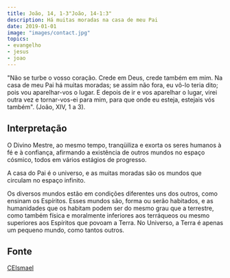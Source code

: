 ```yaml
---
title: João, 14, 1-3"João, 14-1:3"
description: Há muitas moradas na casa de meu Pai
date: 2019-01-01
image: "images/contact.jpg"
topics:
- evangelho
- jesus
- joao
---
```


"Não se turbe o vosso coração. Crede em Deus, crede também em mim. Na casa de
meu Pai há muitas moradas; se assim não fora, eu vô-lo teria dito; pois vou
aparelhar-vos o lugar. E depois de ir e vos aparelhar o lugar, virei outra vez e
tornar-vos-ei para mim, para que onde eu esteja, estejais vós também". (João,
XIV, 1 a 3).

## Interpretação
O Divino Mestre, ao mesmo tempo, tranqüiliza e exorta os seres humanos à fé e à
confiança, afirmando a existência de outros mundos no espaço cósmico, todos em
vários estágios de progresso. 

A casa do Pai é o universo, e as muitas moradas são os mundos que circulam no
espaço infinito. 

Os diversos mundos estão em condições diferentes uns dos outros, como ensinam os
Espíritos. Esses mundos são, forma ou serão habitados, e as humanidades que os
habitam podem ser do mesmo grau que a terrestre, como também física e moralmente
inferiores aos terráqueos ou mesmo superiores aos Espíritos que povoam a Terra.
No Universo, a Terra é apenas um pequeno mundo, como tantos outros.

## Fonte
[CEIsmael](https://www.ceismael.com.br/download/apostila/apost1.htm#CONSOLADOR%20PROMETIDO)
